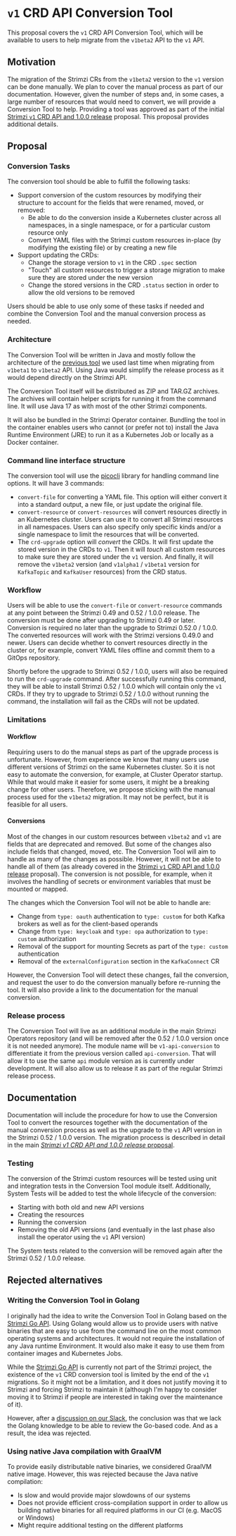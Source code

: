 # `v1` CRD API Conversion Tool

This proposal covers the `v1` CRD API Conversion Tool, which will be available to users to help migrate from the `v1beta2` API to the `v1` API.

## Motivation

The migration of the Strimzi CRs from the `v1beta2` version to the `v1` version can be done manually.
We plan to cover the manual process as part of our documentation.
However, given the number of steps and, in some cases, a large number of resources that would need to convert, we will provide a Conversion Tool to help.
Providing a tool was approved as part of the initial [Strimzi `v1` CRD API and 1.0.0 release](./113-Strimzi-v1-CRD-API-and-1.0.0-release.md) proposal.
This proposal provides additional details.

## Proposal

### Conversion Tasks

The conversion tool should be able to fulfill the following tasks:
* Support conversion of the custom resources by modifying their structure to account for the fields that were renamed, moved, or removed:
    * Be able to do the conversion inside a Kubernetes cluster across all namespaces, in a single namespace, or for a particular custom resource only
    * Convert YAML files with the Strimzi custom resources in-place (by modifying the existing file) or by creating a new file
* Support updating the CRDs:
    * Change the storage version to `v1` in the CRD `.spec` section
    * "Touch" all custom resources to trigger a storage migration to make sure they are stored under the new version
    * Change the stored versions in the CRD `.status` section in order to allow the old versions to be removed

Users should be able to use only some of these tasks if needed and combine the Conversion Tool and the manual conversion process as needed.

### Architecture

The Conversion Tool will be written in Java and mostly follow the architecture of the [previous tool](https://github.com/strimzi/strimzi-kafka-operator/tree/0.22.0/api-conversion) we used last time when migrating from `v1beta1` to `v1beta2` API.
Using Java would simplify the release process as it would depend directly on the Strimzi API.

The Conversion Tool itself will be distributed as ZIP and TAR.GZ archives.
The archives will contain helper scripts for running it from the command line.
It will use Java 17 as with most of the other Strimzi components.

It will also be bundled in the Strimzi Operator container.
Bundling the tool in the container enables users who cannot (or prefer not to) install the Java Runtime Environment (JRE) to run it as a Kubernetes Job or locally as a Docker container.

### Command line interface structure

The conversion tool will use the [picocli](https://picocli.info/) library for handling command line options.
It will have 3 commands:

* `convert-file` for converting a YAML file.
  This option will either convert it into a standard output, a new file, or just update the original file.
* `convert-resource` or `convert-resources` will convert resources directly in an Kubernetes cluster.
  Users can use it to convert all Strimzi resources in all namespaces.
  Users can also specify only specific kinds and/or a single namespace to limit the resources that will be converted.
* The `crd-upgrade` option will _convert_ the CRDs.
  It will first update the stored version in the CRDs to `v1`.
  Then it will _touch_ all custom resources to make sure they are stored under the `v1` version.
  And finally, it will remove the `v1beta2` version (and `v1alpha1` / `v1beta1` version for `KafkaTopic` and `KafkaUser` resources) from the CRD status.

### Workflow

Users will be able to use the `convert-file` or `convert-resource` commands at any point between the Strimzi 0.49 and 0.52 / 1.0.0 release.
The conversion must be done after upgrading to Strimzi 0.49 or later.
Conversion is required no later than the upgrade to Strimzi 0.52.0 / 1.0.0.
The converted resources will work with the Strimzi versions 0.49.0 and newer.
Users can decide whether to convert resources directly in the cluster or, for example, convert YAML files offline and commit them to a GitOps repository.

Shortly before the upgrade to Strimzi 0.52 / 1.0.0, users will also be required to run the `crd-upgrade` command.
After successfully running this command, they will be able to install Strimzi 0.52 / 1.0.0 which will contain only the `v1` CRDs.
If they try to upgrade to Strimzi 0.52 / 1.0.0 without running the command, the installation will fail as the CRDs will not be updated.

### Limitations

#### Workflow

Requiring users to do the manual steps as part of the upgrade process is unfortunate.
However, from experience we know that many users use different versions of Strimzi on the same Kubernetes cluster.
So it is not easy to automate the conversion, for example, at Cluster Operator startup.
While that would make it easier for some users, it might be a breaking change for other users.
Therefore, we propose sticking with the manual process used for the `v1beta2` migration. 
It may not be perfect, but it is feasible for all users.

#### Conversions

Most of the changes in our custom resources between `v1beta2` and `v1` are fields that are deprecated and removed.
But some of the changes also include fields that changed, moved, etc.
The Conversion Tool will aim to handle as many of the changes as possible.
However, it will not be able to handle all of them (as already covered in the [Strimzi `v1` CRD API and 1.0.0 release](./113-Strimzi-v1-CRD-API-and-1.0.0-release.md) proposal).
The conversion is not possible, for example, when it involves the handling of secrets or environment variables that must be mounted or mapped.

The changes which the Conversion Tool will not be able to handle are:
* Change from `type: oauth` authentication to `type: custom` for both Kafka brokers as well as for the client-based operands
* Change from `type: keycloak` and `type: opa` authorization to `type: custom` authorization
* Removal of the support for mounting Secrets as part of the `type: custom` authentication
* Removal of the `externalConfiguration` section in the `KafkaConnect` CR

However, the Conversion Tool will detect these changes, fail the conversion, and request the user to do the conversion manually before re-running the tool.
It will also provide a link to the documentation for the manual conversion.

### Release process

The Conversion Tool will live as an additional module in the main Strimzi Operators repository (and will be removed after the 0.52 / 1.0.0 version once it is not needed anymore).
The module name will be `v1-api-conversion` to differentiate it from the previous version called `api-conversion`.
That will allow it to use the same `api` module version as is currently under development.
It will also allow us to release it as part of the regular Strimzi release process.

## Documentation

Documentation will include the procedure for how to use the Conversion Tool to convert the resources together with the documentation of the manual conversion process as well as the upgrade to the `v1` API version in the Strimzi 0.52 / 1.0.0 version.
The migration process is described in detail in the main [_Strimzi v1 CRD API and 1.0.0 release_ proposal](https://github.com/strimzi/proposals/blob/main/113-Strimzi-v1-CRD-API-and-1.0.0-release.md).

### Testing

The conversion of the Strimzi custom resources will be tested using unit and integration tests in the Conversion Tool module itself.
Additionally, System Tests will be added to test the whole lifecycle of the conversion:
* Starting with both old and new API versions
* Creating the resources
* Running the conversion
* Removing the old API versions (and eventually in the last phase also install the operator using the `v1` API version)

The System tests related to the conversion will be removed again after the Strimzi 0.52 / 1.0.0 release.

## Rejected alternatives

### Writing the Conversion Tool in Golang

I originally had the idea to write the Conversion Tool in Golang based on the [Strimzi Go API](https://github.com/scholzj/strimzi-go).
Using Golang would allow us to provide users with native binaries that are easy to use from the command line on the most common operating systems and architectures.
It would not require the installation of any Java runtime Environment.
It would also make it easy to use them from container images and Kubernetes Jobs.

While the [Strimzi Go API](https://github.com/scholzj/strimzi-go) is currently not part of the Strimzi project, the existence of the `v1` CRD conversion tool is limited by the end of the `v1` migrations.
So it might not be a limitation, and it does not justify moving it to Strimzi and forcing Strimzi to maintain it (although I'm happy to consider moving it to Strimzi if people are interested in taking over the maintenance of it).

However, after a [discussion on our Slack](https://cloud-native.slack.com/archives/C018247K8T0/p1758225953581479), the conclusion was that we lack the Golang knowledge to be able to review the Go-based code.
And as a result, the idea was rejected.

### Using native Java compilation with GraalVM

To provide easily distributable native binaries, we considered GraalVM native image.
However, this was rejected because the Java native compilation:
* Is slow and would provide major slowdowns of our systems
* Does not provide efficient cross-compilation support in order to allow us building native binaries for all required platforms in our CI (e.g. MacOS or Windows)
* Might require additional testing on the different platforms

